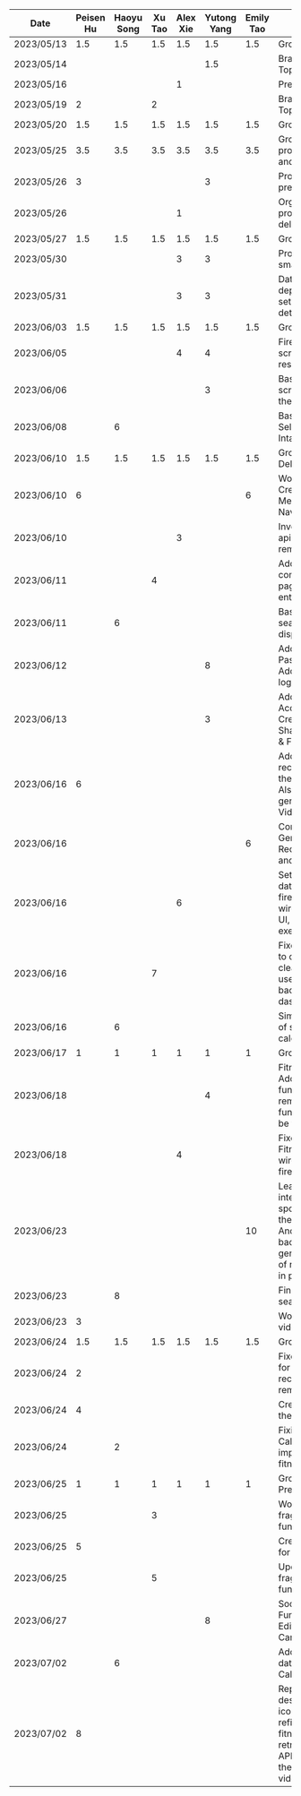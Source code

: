 | Date       | Peisen Hu | Haoyu Song | Xu Tao | Alex Xie | Yutong Yang | Emily Tao | Task                                                                                                                                                                         |
|------------|----------|------------|------|----------|------------|---------|------------------------------------------------------------------------------------------------------------------------------------------------------------------------------|
| 2023/05/13 | 1.5      | 1.5        | 1.5  | 1.5      | 1.5        | 1.5     | Group Meeting                                                                                                                                                                |
| 2023/05/14 |          |            |      |          | 1.5        |         | Brainstorm Project Topics                                                                                                                                                    |
| 2023/05/16 |          |            |      | 1        |            |         | Prepared project ideas                                                                                                                                                       |
| 2023/05/19 | 2        |            | 2    |          |            |         | Brainstorming Project Topic                                                                                                                                                  |
| 2023/05/20 | 1.5      | 1.5        | 1.5  | 1.5      | 1.5        | 1.5     | Group Meeting                                                                                                                                                                |
| 2023/05/25 | 3.5      | 3.5        | 3.5  | 3.5      | 3.5        | 3.5     | Group Meeting for proposal presentation and mockups                                                                                                                          |
| 2023/05/26 | 3        |            |      |          | 3          |         | Proposal presentation preparation & script                                                                                                                                   |
| 2023/05/26 |          |            |      | 1        |            |         | Organized functional properties in deliverable                                                                                                                               |
| 2023/05/27 | 1.5      | 1.5        | 1.5  | 1.5      | 1.5        | 1.5     | Group Meeting                                                                                                                                                                |
| 2023/05/30 |          |            |      | 3        | 3          |         | Project starter code & small UI updates                                                                                                                                      |
| 2023/05/31 |          |            |      | 3        | 3          |         | Data layer setup, dependency injection setup, and determine detailed app design                                                                                              |
| 2023/06/03 | 1.5      | 1.5        | 1.5  | 1.5      | 1.5        | 1.5     | Group Meeting                                                                                                                                                                |
| 2023/06/05 |          |            |      | 4        | 4          |         | Firebase setup, login screen & fitness API research                                                                                                                          |
| 2023/06/06 |          |            |      |          | 3          |         | Basic Body Diameter screen, Update app theme                                                                                                                                 |
| 2023/06/08 |          | 6          |      |          |            |         | Basic Daily Journal Selection and Calorie Intake screen                                                                                                                      |
| 2023/06/10 | 1.5      | 1.5        | 1.5  | 1.5      | 1.5        | 1.5     | Group Meeting & Deliverable 2                                                                                                                                                |
| 2023/06/10 | 6        |            |      |          |            | 6       | Working on the Creation of the 2nd Menu (Homepage Navbar)                                                                                                                    |
| 2023/06/10 |          |            |      | 3        |            |         | Investigated into food apis, setup retrofit as remote data source                                                                                                            |
| 2023/06/11 |          |            | 4    |          |            |         | Add back button to come back to previous page, fixed bugs for re entering.                                                                                                   |
| 2023/06/11 |          | 6          |      |          |            |         | Basic CalorieFragment search function and display result                                                                                                                     |
| 2023/06/12 |          |            |      |          | 8          |         | Add AccountAcitivity & PasswordResetActivity. Add back buttons and logout button to header                                                                                   |
| 2023/06/13 |          |            |      |          | 3          |         | Add content to AccountAcitivity. Create SharedWithMeActivity & FitnessGoalActivity                                                                                           |
| 2023/06/16 | 6        |            |      |          |            |         | Add the video recommendation list in the home fragment. Also wrote part of the generating code for VideoView                                                                 |
| 2023/06/16 |          |            |      |          |            | 6       | Completed the Generation of the UI for Recipe Generator page and its navigation                                                                                              |
| 2023/06/16 |          |            |      | 6        |            |         | Setup user profile database using firebase firestore, wired in user profile to UI, added Ninja api for exercise data                                                         |
| 2023/06/16 |          |            | 7    |          |            |         | Fixed the bug that nav to other page didn't clean the origin page, use arrow instead of back button, add ui to dashborad.                                                    |
| 2023/06/16 |          | 6          |      |          |            |         | Simple implementation of search funtion for calorie fragment                                                                                                                 |
| 2023/06/17 | 1        | 1          | 1    | 1        | 1          | 1       | Group Meeting                                                                                                                                                                |
| 2023/06/18 |          |            |      |          | 4          |         | FitnessGaolActivity UI Add cards functionality. The remove card functionality has bug to be fixed                                                                            |
| 2023/06/18 |          |            |      | 4        |            |         | Fixed FitnessGoalActivity, wired in data with firestore                                                                                                                      |
| 2023/06/23 |          |            |      |          |            | 10      | Learn to use and integrate the spoonacular API; learn the networking in Android; implement the backend of recipe generator; the rest of ui of recipe generator is in progress |
| 2023/06/23 |          | 8          |      |          |            |         | Finish CalorieFragment search function                                                                                                                                       |
| 2023/06/23 | 3        |            |      |          |            |         | Working on fixing the videoviews in rec. list                                                                                                                                |
| 2023/06/24 | 1.5      | 1.5        | 1.5  | 1.5      | 1.5        | 1.5     | Group Meeting                                                                                                                                                                |
| 2023/06/24 | 2        |            |      |          |            |         | Fixed the functionality for videoviews in the rec list, adding the remaining videoviews                                                                                      |
| 2023/06/24 | 4        |            |      |          |            |         | Creating ImageView for the rec list                                                                                                                                          |
| 2023/06/24 |          | 2          |      |          |            |         | Fixing small bugs on CalorieFragment and implement line chart on fitness dashboard                                                                                           |
| 2023/06/25 | 1        | 1          | 1    | 1        | 1          | 1       | Group Meeting: Demo Prep                                                                                                                                                     |
| 2023/06/25 |          |            | 3    |          |            |         | Worked on exercise fragment search function                                                                                                                                  |
| 2023/06/25 | 5        |            |      |          |            |         | Creating the activity(s) for rec video streaming                                                                                                                             |
| 2023/06/25 |          |            | 5    |          |            |         | Updated exercise fragment search function                                                                                                                                    |
| 2023/06/27 |          |            |      |          | 8          |         | Social Sharing Functionality: UI for Edit Post, Post Preview Card, and Post Display                                                                                          |
| 2023/07/02 |          | 6          |      |          |            |         | Add delete and change date function to CalorieFragment                                                                                           |
| 2023/07/02 | 8        |            |      |          |            |         | Replace navbar descriptions with icons, creating and refining the UI for fitness scheduler, retrieving the google API key, and setting up the link to be used for video list generation
  
